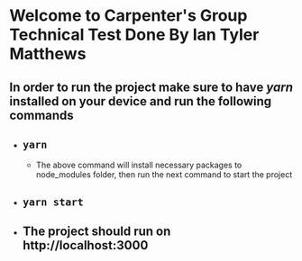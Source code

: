 # Welcome to Carpenter's Group Technical Test Done By Ian Tyler Matthews

## In order to run the project make sure to have *yarn* installed on your device and run the following commands

-   `yarn`
    - 
    -   The above command will install necessary packages to node_modules folder, then run the next command to start the project
    
- `yarn start`
    -

- The project should run on **http://localhost:3000**
    - 
